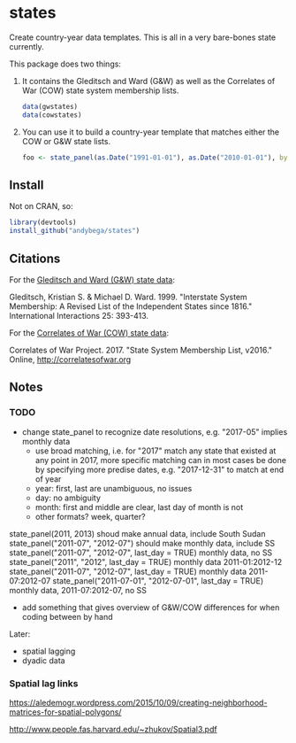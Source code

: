 # states

Create country-year data templates. This is all in a very bare-bones state currently.

This package does two things:

1. It contains the Gleditsch and Ward (G&W) as well as the Correlates of War (COW) state system membership lists. 
    ```r
    data(gwstates)
    data(cowstates)
    ```
2. You can use it to build a country-year template that matches either the COW or G&W state lists. 
    ```r
    foo <- state_panel(as.Date("1991-01-01"), as.Date("2010-01-01"), by = "year")
    ```

## Install

Not on CRAN, so:

```r
library(devtools)
install_github("andybega/states")
```

## Citations

For the [Gleditsch and Ward (G&W) state data](http://privatewww.essex.ac.uk/~ksg/statelist.html):

Gleditsch, Kristian S. & Michael D. Ward. 1999. "Interstate System Membership: A Revised List of the Independent States since 1816." International Interactions 25: 393-413.

For the [Correlates of War (COW) state data](http://www.correlatesofwar.org/data-sets/state-system-membership):

Correlates of War Project. 2017. "State System Membership List, v2016." Online, http://correlatesofwar.org


## Notes

### TODO

- change state_panel to recognize date resolutions, e.g. "2017-05" implies monthly data
  - use broad matching, i.e. for "2017" match any state that existed at any point
    in 2017, more specific matching can in most cases be done by specifying more predise dates, e.g. "2017-12-31" to match at end of year
  - year: first, last are unambiguous, no issues
  - day: no ambiguity
  - month: first and middle are clear, last day of month is not
  - other formats? week, quarter?

state_panel(2011, 2013) shoud make annual data, include South Sudan
state_panel("2011-07", "2012-07") should make monthly data, include SS
state_panel("2011-07", "2012-07", last_day = TRUE) monthly data, no SS
state_panel("2011", "2012", last_day = TRUE) monthly data 2011-01:2012-12
state_panel("2011-07", "2012-07", last_day = TRUE) monthly data 2011-07:2012-07
state_panel("2011-07-01", "2012-07-01", last_day = TRUE) monthly data, 2011-07:2012-07, no SS

- add something that gives overview of G&W/COW differences for when coding between by hand

Later:

- spatial lagging
- dyadic data

### Spatial lag links

https://aledemogr.wordpress.com/2015/10/09/creating-neighborhood-matrices-for-spatial-polygons/

http://www.people.fas.harvard.edu/~zhukov/Spatial3.pdf


